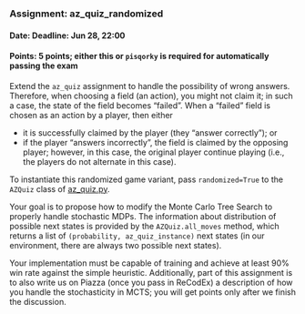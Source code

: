### Assignment: az_quiz_randomized
#### Date: Deadline: Jun 28, 22:00
#### Points: 5 points; either this or `pisqorky` is required for automatically passing the exam

Extend the `az_quiz` assignment to handle the possibility of wrong
answers. Therefore, when choosing a field (an action), you might not
claim it; in such a case, the state of the field becomes “failed”. When
a “failed” field is chosen as an action by a player, then either
- it is successfully claimed by the player (they “answer correctly”); or
- if the player “answers incorrectly”, the field is claimed by the opposing
  player; however, in this case, the original player continue playing
  (i.e., the players do not alternate in this case).

To instantiate this randomized game variant, pass `randomized=True`
to the `AZQuiz` class of [az_quiz.py](https://github.com/ufal/npfl139/tree/past-2324/labs/11/az_quiz.py).

Your goal is to propose how to modify the Monte Carlo Tree Search to properly
handle stochastic MDPs. The information about distribution of possible next
states is provided by the `AZQuiz.all_moves` method, which returns a list of
`(probability, az_quiz_instance)` next states (in our environment, there are
always two possible next states).

Your implementation must be capable of training and achieve at least 90% win
rate against the simple heuristic. Additionally, part of this assignment is
to also write us on Piazza (once you pass in ReCodEx) a description of how
you handle the stochasticity in MCTS; you will get points only after we finish
the discussion.
